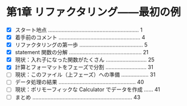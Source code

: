 # 第1章 リファクタリング――最初の例
- [x] スタート地点 …………………………………………………… 1
- [x] 着手前のコメント ……………………………………………… 4
- [x] リファクタリングの第一歩 …………………………………… 5
- [x] statement 関数の分解 ………………………………………… 21
- [x] 現状：入れ子になった関数がたくさん ……………………… 25
- [x] 計算とフォーマットをフェーズで分割 ……………………… 31
- [ ]  現状：このファイル（上フェーズ）への準備 ……………… 31
- [ ]  データ処理の結果 …………………………………………… 40
- [ ]  現状：ポリモーフィックな Calculator でデータを作成 …… 41
- [ ]  まとめ ………………………………………………………… 43
